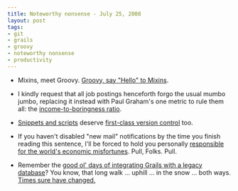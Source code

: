 ```yaml
---
title: Noteworthy nonsense - July 25, 2008
layout: post
tags:
- git
- grails
- groovy
- noteworthy nonsense
- productivity
---
```

* Mixins, meet Groovy.  [Groovy, say "Hello" to Mixins](http://fisheye.codehaus.org/browse/groovy/trunk/groovy/groovy-core/src/test/groovy/lang/vm5/MixinTest.groovy?r=13045 "FishEye: file groovy/trunk/groovy/groovy-core/src/test/groovy/lang/vm5/MixinTest.groovy").

* I kindly request that all job postings henceforth forgo the usual mumbo jumbo, replacing it instead with Paul Graham's one metric to rule them all: the [income-to-boringness ratio](http://www.paulgraham.com/prcmc.html "The Pooled-Risk Company Management Company").

* [Snippets and scripts](http://gist.github.com/gists "Gist &mdash; GitHub") deserve [first-class version control](http://github.com/blog/119-intro-to-gist-video "Intro to Gist Video &mdash; GitHub") too.

* If you haven't disabled "new mail" notifications by the time you finish reading this sentence, I'll be forced to hold you personally [responsible for the world's economic misfortunes](http://www.43folders.com/2008/07/21/procrastination-ding "Chronic Procrastination and the Cost of the &quot;Ding!&quot; — 43 Folders").  Pull, Folks. Pull.

* Remember the [good ol' days of integrating Grails with a legacy database](http://jasonrudolph.com/blog/2006/06/20/hoisting-grails-to-your-legacy-db/ "jasonrudolph.com/blog -- Hoisting Grails to Your Legacy DB")?  You know, that long walk ... uphill ... in the snow ... both ways.  [Times sure have changed.](http://grag.sourceforge.net/documentation.html "GRAG - The GRails Application Generator")
